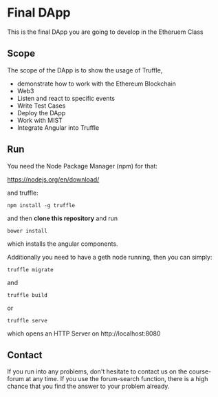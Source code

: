 # Final DApp
This is the final DApp you are going to develop in the Etheruem Class

## Scope
The scope of the DApp is to show the usage of Truffle, 

* demonstrate how to work with the Ethereum Blockchain 
* Web3 
* Listen and react to specific events
* Write Test Cases
* Deploy the DApp
* Work with MIST
* Integrate Angular into Truffle

## Run

You need the Node Package Manager (npm) for that: 

https://nodejs.org/en/download/

and truffle:

```
npm install -g truffle
```

and then **clone this repository** and run

```
bower install
```

which installs the angular components.
 
Additionally you need to have a geth node running, then you can simply:

```
truffle migrate
```

and 

```
truffle build
```

or

```
truffle serve
```

which opens an HTTP Server on http://localhost:8080

## Contact
If you run into any problems, don't hesitate to contact us on the course-forum at any time. If you use the forum-search function, there is a high chance that you find the answer to your problem already.